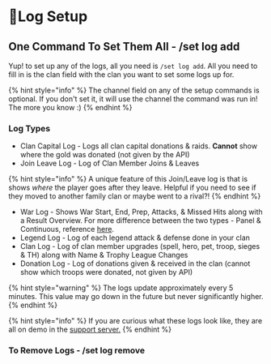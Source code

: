 # 📄Log Setup

## One Command To Set Them All - /set log add

Yup! to set up any of the logs, all you need is `/set log add`. All you need to fill in is the clan field with the clan you want to set some logs up for.&#x20;

{% hint style="info" %}
The channel field on any of the setup commands is optional. If you don't set it, it will use the channel the command was run in! The more you know :)&#x20;
{% endhint %}

### Log Types

* Clan Capital Log - Logs all clan capital donations & raids. **Cannot** show where the gold was donated (not given by the API)
* Join Leave Log - Log of Clan Member Joins & Leaves

{% hint style="info" %}
A unique feature of this Join/Leave log is that is shows _where_ the player goes after they leave. Helpful if you need to see if they moved to another family clan or maybe went to a rival?!
{% endhint %}

* War Log - Shows War Start, End, Prep, Attacks, & Missed Hits along with a Result Overview. For more difference between the two types - Panel & Continuous, reference [here](war-log-differences.md).&#x20;
* Legend Log - Log of each legend attack & defense done in your clan
* Clan Log - Log of clan member upgrades (spell, hero, pet, troop, sieges & TH) along with Name & Trophy League Changes
* Donation Log - Log of donations given & received in the clan (cannot show which troops were donated, not given by API)

{% hint style="warning" %}
The logs update approximately every 5 minutes. This value may go down in the future but never significantly higher.
{% endhint %}

{% hint style="info" %}
If you are curious what these logs look like, they are all on demo in the [support server.](https://discord.gg/clashking)
{% endhint %}

### To Remove Logs - /set log remove
